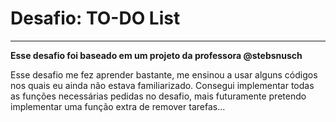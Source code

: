 # Desafio: TO-DO List

-----

**Esse desafio foi baseado em um projeto da professora @stebsnusch**

Esse desafio me fez aprender bastante, me ensinou a usar alguns códigos nos quais eu ainda não estava familiarizado. Consegui implementar todas as funções necessárias pedidas no desafio, mais futuramente pretendo implementar uma função extra de remover tarefas...

